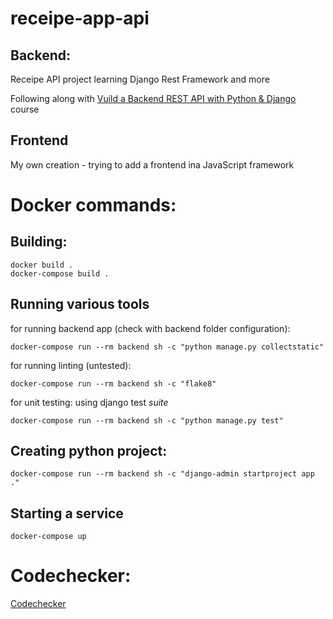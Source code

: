 # receipe-app-api

## Backend:
Receipe API project learning Django Rest Framework and more

Following along with [Vuild a Backend REST API with Python & Django](https://www.udemy.com/course/django-python-advanced/learn/lecture/) course

## Frontend

My own creation - trying to add a frontend ina JavaScript framework

# Docker commands:

## Building:

````
docker build .
docker-compose build .
````

## Running various tools
for running backend app (check with backend folder configuration):
````
docker-compose run --rm backend sh -c "python manage.py collectstatic"
````

for running linting (untested):
````
docker-compose run --rm backend sh -c "flake8"
````

for unit testing: using django test *suite*
````
docker-compose run --rm backend sh -c "python manage.py test"
````

## Creating python project:
```
docker-compose run --rm backend sh -c "django-admin startproject app ."
```

## Starting a service
````
docker-compose up
````


# Codechecker:

[Codechecker](https://codechecker.app/checker/londonappdev/start/recipe-app-api-2/s-05-project-setup-04-create-python-requirements-file/)